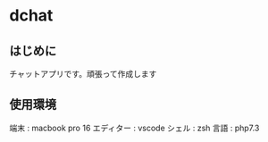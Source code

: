 # dchat

## はじめに
チャットアプリです。頑張って作成します

## 使用環境
端末 : macbook pro 16 
エディター : vscode
シェル : zsh
言語 : php7.3
